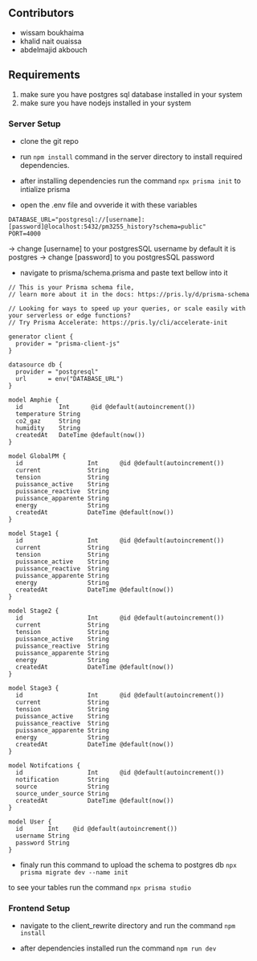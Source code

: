## Contributors
- wissam boukhaima
- khalid nait ouaissa
- abdelmajid akbouch

## Requirements

1. make sure you have postgres sql database installed in your system
2. make sure you have nodejs installed in your system

### Server Setup

- clone the git repo
- run `npm install` command in the server directory to install required dependencies.

- after installing dependencies run the command
  `npx prisma init` to intialize prisma

- open the .env file and ovveride it with these variables

```
DATABASE_URL="postgresql://[username]:[password]@localhost:5432/pm3255_history?schema=public"
PORT=4000
```

-> change [username] to your postgresSQL username by default it is postgres
-> change [password] to you postgresSQL password

- navigate to prisma/schema.prisma and paste text bellow into it

```
// This is your Prisma schema file,
// learn more about it in the docs: https://pris.ly/d/prisma-schema

// Looking for ways to speed up your queries, or scale easily with your serverless or edge functions?
// Try Prisma Accelerate: https://pris.ly/cli/accelerate-init

generator client {
  provider = "prisma-client-js"
}

datasource db {
  provider = "postgresql"
  url      = env("DATABASE_URL")
}

model Amphie {
  id          Int      @id @default(autoincrement())
  temperature String
  co2_gaz     String
  humidity    String
  createdAt   DateTime @default(now())
}

model GlobalPM {
  id                  Int      @id @default(autoincrement())
  current             String
  tension             String
  puissance_active    String
  puissance_reactive  String
  puissance_apparente String
  energy              String
  createdAt           DateTime @default(now())
}

model Stage1 {
  id                  Int      @id @default(autoincrement())
  current             String
  tension             String
  puissance_active    String
  puissance_reactive  String
  puissance_apparente String
  energy              String
  createdAt           DateTime @default(now())
}

model Stage2 {
  id                  Int      @id @default(autoincrement())
  current             String
  tension             String
  puissance_active    String
  puissance_reactive  String
  puissance_apparente String
  energy              String
  createdAt           DateTime @default(now())
}

model Stage3 {
  id                  Int      @id @default(autoincrement())
  current             String
  tension             String
  puissance_active    String
  puissance_reactive  String
  puissance_apparente String
  energy              String
  createdAt           DateTime @default(now())
}

model Notifcations {
  id                  Int      @id @default(autoincrement())
  notification        String
  source              String
  source_under_source String
  createdAt           DateTime @default(now())
}

model User {
  id       Int    @id @default(autoincrement())
  username String
  password String
}

```

- finaly run this command to upload the schema to postgres db
  `npx prisma migrate dev --name init`

to see your tables run the command `npx prisma studio`

### Frontend Setup

- navigate to the client_rewrite directory and run the command `npm install`

- after dependencies installed run the command `npm run dev`
